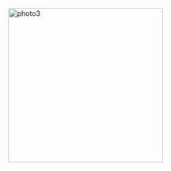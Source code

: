 <img width="312" alt="photo3" src="https://user-images.githubusercontent.com/89647786/155438912-179aecbc-76ce-4f69-b686-93bf15ade0b8.png">
